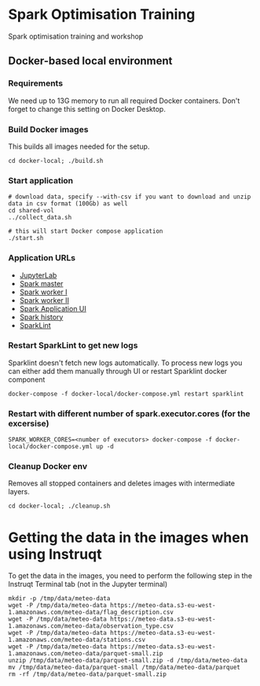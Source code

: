 # Spark Optimisation Training
Spark optimisation training and workshop

## Docker-based local environment

### Requirements
We need up to 13G memory to run all required Docker containers. Don't forget to change this setting on Docker Desktop.

### Build Docker images
This builds all images needed for the setup.
```
cd docker-local; ./build.sh
```


### Start application
```
# download data, specify --with-csv if you want to download and unzip data in csv format (100Gb) as well
cd shared-vol
../collect_data.sh

# this will start Docker compose application
./start.sh
```

### Application URLs

- [JupyterLab](http://localhost:8888)
- [Spark master](http://localhost:8080/home)
- [Spark worker I](http://localhost:8081)
- [Spark worker II](http://localhost:8082)
- [Spark Application UI](http://localhost:4040)
- [Spark history](http://localhost:18080)
- [SparkLint](http://localhost:23763)

### Restart SparkLint to get new logs
Sparklint doesn't fetch new logs automatically. To process new logs you can either add them manually through UI or restart Sparklint docker component
```
docker-compose -f docker-local/docker-compose.yml restart sparklint
```

### Restart with different number of spark.executor.cores (for the excersise)
```
SPARK_WORKER_CORES=<number of executors> docker-compose -f docker-local/docker-compose.yml up -d
```

### Cleanup Docker env
Removes all stopped containers and deletes images with intermediate layers.
```
cd docker-local; ./cleanup.sh
```

# Getting the data in the images when using Instruqt

To get the data in the images, you need to perform the following step in the Instruqt Terminal tab (not in the Jupyter terminal)

```
mkdir -p /tmp/data/meteo-data
wget -P /tmp/data/meteo-data https://meteo-data.s3-eu-west-1.amazonaws.com/meteo-data/flag_description.csv
wget -P /tmp/data/meteo-data https://meteo-data.s3-eu-west-1.amazonaws.com/meteo-data/observation_type.csv
wget -P /tmp/data/meteo-data https://meteo-data.s3-eu-west-1.amazonaws.com/meteo-data/stations.csv
wget -P /tmp/data/meteo-data https://meteo-data.s3-eu-west-1.amazonaws.com/meteo-data/parquet-small.zip
unzip /tmp/data/meteo-data/parquet-small.zip -d /tmp/data/meteo-data
mv /tmp/data/meteo-data/parquet-small /tmp/data/meteo-data/parquet
rm -rf /tmp/data/meteo-data/parquet-small.zip
```
